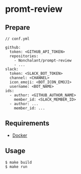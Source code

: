 # promt-review

## Prepare

```
// conf.yml

github:
  token: <GITHUB_API_TOKEN>
  repositories: 
    - Nonchalant/prompt-review
    - ...
slack:
  token: <SLACK_BOT_TOKEN>
  channel: <CHANNEL>
  icon_emoji: <BOT_ICON_EMOJI>
  username: <BOT_NAME>
ids:
  - author: <GITHUB_AUTHOR_NAME>
    member_id: <SLACK_MEMBER_ID>
  - author: ...
    member_id: ...
```

## Requirements

- [Docker](https://www.docker.com/)

## Usage

```
$ make build
$ make run
```